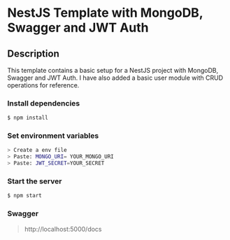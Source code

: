 # NestJS Template with MongoDB, Swagger and JWT Auth

## Description

This template contains a basic setup for a NestJS project with MongoDB, Swagger and JWT Auth. I have also added a basic user module with CRUD operations for reference.

### Install dependencies

```bash
$ npm install
```

### Set environment variables

```bash
> Create a env file
> Paste: MONGO_URI= YOUR_MONGO_URI
> Paste: JWT_SECRET=YOUR_SECRET
```

### Start the server

```bash
$ npm start
```

### Swagger
> http://localhost:5000/docs



